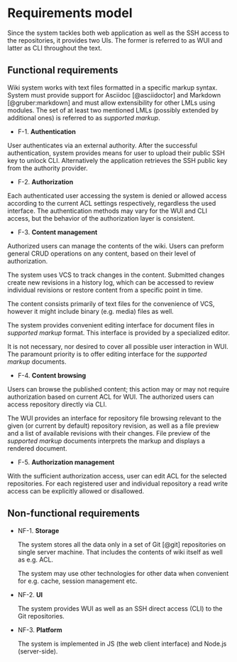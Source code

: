 # Requirements model

Since the system tackles both web application as well as the SSH access to the repositories, it provides two UIs.
The former is referred to as WUI and latter as CLI throughout the text.

## Functional requirements

Wiki system works with text files formatted in a specific markup syntax.
System must provide support for Asciidoc [@asciidoctor] and Markdown [@gruber:markdown] and must allow extensibility for other LMLs using modules.
The set of at least two mentioned LMLs (possibly extended by additional ones) is referred to as *supported markup*.

 - F-1\. **Authentication**

  User authenticates via an external authority.
  After the successful authentication, system provides means for user to upload their public SSH key to unlock CLI.
  Alternatively the application retrieves the SSH public key from the authority provider.

 - F-2\. **Authorization**

  Each authenticated user accessing the system is denied or allowed access according to the current ACL settings respectively, regardless the used interface.
  The authentication methods may vary for the WUI and CLI access, but the behavior of the authorization layer is consistent.

 - F-3\. **Content management**

  Authorized users can manage the contents of the wiki.
  Users can preform general CRUD operations on any content, based on their level of authorization.

  The system uses VCS to track changes in the content.
  Submitted changes create new revisions in a history log, which can be accessed to review individual revisions or restore content from a specific point in time.

  The content consists primarily of text files for the convenience of VCS, however it might include binary (e.g. media) files as well.

  The system provides convenient editing interface for document files in *supported markup* format.
  This interface is provided by a specialized editor.

  It is not necessary, nor desired to cover all possible user interaction in WUI.
  The paramount priority is to offer editing interface for the *supported markup* documents.

 - F-4\. **Content browsing**

  Users can browse the published content; this action may or may not require authorization based on current ACL for WUI.
  The authorized users can access repository directly via CLI.

  The WUI provides an interface for repository file browsing relevant to the given (or current by default) repository revision,
  as well as a file preview and a list of available revisions with their changes.
  File preview of the *supported markup* documents interprets the markup and displays a rendered document.

 - F-5\. **Authorization management**

  With the sufficient authorization access, user can edit ACL for the selected repositories.
  For each registered user and individual repository a read write access can be explicitly allowed or disallowed.

## Non-functional requirements

- NF-1\. **Storage**

  The system stores all the data only in a set of Git [@git] repositories on single server machine.
  That includes the contents of wiki itself as well as e.g. ACL.

  The system may use other technologies for other data when convenient for e.g. cache, session management etc.

- NF-2\. **UI**

  The system provides WUI as well as an SSH direct access (CLI) to the Git repositories.

- NF-3\. **Platform**

  The system is implemented in JS (the web client interface) and Node.js (server-side).

